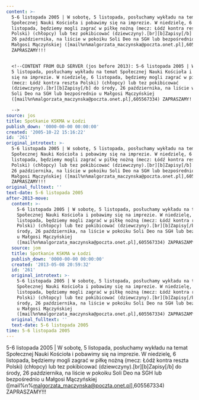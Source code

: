 ```yaml
---
content: >-
  5-6 listopada 2005 | W sobotę, 5 listopada, posłuchamy wykładu na temat
  Społecznej Nauki Kościoła i pobawimy się na imprezie. W niedzielę, 6
  listopada, będziemy mogli zagrać w piłkę nożną (mecz: Łódź kontra reszta
  Polski) (chłopcy) lub tez pokibicować (dziewczyny).[br][b]Zapisy[/b] do środy,
  26 października, na liście w pokoiku Soli Deo na SGH lub bezpośrednio u
  Małgosi Mączyńskiej ([mail%n%malgorzata_maczynska@poczta.onet.pl],605567334)
  ZAPRASZAMY!!!


  <!--CONTENT FROM OLD SERVER (jos before 2013): 5-6 listopada 2005 | W sobotę,
  5 listopada, posłuchamy wykładu na temat Społecznej Nauki Kościoła i pobawimy
  się na imprezie. W niedzielę, 6 listopada, będziemy mogli zagrać w piłkę nożną
  (mecz: Łódź kontra reszta Polski) (chłopcy) lub tez pokibicować
  (dziewczyny).[br][b]Zapisy[/b] do środy, 26 października, na liście w pokoiku
  Soli Deo na SGH lub bezpośrednio u Małgosi Mączyńskiej
  ([mail%n%malgorzata_maczynska@poczta.onet.pl],605567334) ZAPRASZAMY!!!

  -->
source: jos
title: Spotkanie KSKMA w Łodzi
publish_down: '0000-00-00 00:00:00'
created: '2005-10-22 15:16:22'
id: '261'
original_introtext: >-
  5-6 listopada 2005 | W sobotę, 5 listopada, posłuchamy wykładu na temat
  Społecznej Nauki Kościoła i pobawimy się na imprezie. W niedzielę, 6
  listopada, będziemy mogli zagrać w piłkę nożną (mecz: Łódź kontra reszta
  Polski) (chłopcy) lub tez pokibicować (dziewczyny).[br][b]Zapisy[/b] do środy,
  26 października, na liście w pokoiku Soli Deo na SGH lub bezpośrednio u
  Małgosi Mączyńskiej ([mail%n%malgorzata_maczynska@poczta.onet.pl],605567334)
  ZAPRASZAMY!!!
original_fulltext: ''
text-date: 5-6 listopada 2005
after-2013-move:
  content: >-
    5-6 listopada 2005 | W sobotę, 5 listopada, posłuchamy wykładu na temat
    Społecznej Nauki Kościoła i pobawimy się na imprezie. W niedzielę, 6
    listopada, będziemy mogli zagrać w piłkę nożną (mecz: Łódź kontra reszta
    Polski) (chłopcy) lub tez pokibicować (dziewczyny).[br][b]Zapisy[/b] do
    środy, 26 października, na liście w pokoiku Soli Deo na SGH lub bezpośrednio
    u Małgosi Mączyńskiej
    ([mail%n%malgorzata_maczynska@poczta.onet.pl],605567334) ZAPRASZAMY!!!
  source: jom
  title: Spotkanie KSKMA w Łodzi
  publish_down: '0000-00-00 00:00:00'
  created: '2013-05-08 20:59:32'
  id: '261'
  original_introtext: >-
    5-6 listopada 2005 | W sobotę, 5 listopada, posłuchamy wykładu na temat
    Społecznej Nauki Kościoła i pobawimy się na imprezie. W niedzielę, 6
    listopada, będziemy mogli zagrać w piłkę nożną (mecz: Łódź kontra reszta
    Polski) (chłopcy) lub tez pokibicować (dziewczyny).[br][b]Zapisy[/b] do
    środy, 26 października, na liście w pokoiku Soli Deo na SGH lub bezpośrednio
    u Małgosi Mączyńskiej
    ([mail%n%malgorzata_maczynska@poczta.onet.pl],605567334) ZAPRASZAMY!!!
  original_fulltext: ''
  text-date: 5-6 listopada 2005
time: 5-6 listopada 2005
---
```

5-6 listopada 2005 | W sobotę, 5 listopada, posłuchamy wykładu na temat Społecznej Nauki Kościoła i pobawimy się na imprezie. W niedzielę, 6 listopada, będziemy mogli zagrać w piłkę nożną (mecz: Łódź kontra reszta Polski) (chłopcy) lub tez pokibicować (dziewczyny).[br][b]Zapisy[/b] do środy, 26 października, na liście w pokoiku Soli Deo na SGH lub bezpośrednio u Małgosi Mączyńskiej ([mail%n%malgorzata_maczynska@poczta.onet.pl],605567334) ZAPRASZAMY!!!

<!--CONTENT FROM OLD SERVER (jos before 2013): 5-6 listopada 2005 | W sobotę, 5 listopada, posłuchamy wykładu na temat Społecznej Nauki Kościoła i pobawimy się na imprezie. W niedzielę, 6 listopada, będziemy mogli zagrać w piłkę nożną (mecz: Łódź kontra reszta Polski) (chłopcy) lub tez pokibicować (dziewczyny).[br][b]Zapisy[/b] do środy, 26 października, na liście w pokoiku Soli Deo na SGH lub bezpośrednio u Małgosi Mączyńskiej ([mail%n%malgorzata_maczynska@poczta.onet.pl],605567334) ZAPRASZAMY!!!
-->

<!--{{json:{"created_date":"2005-10-22 15:16:22","publish_down":"0000-00-00 00:00:00","id":"261"}}}-->